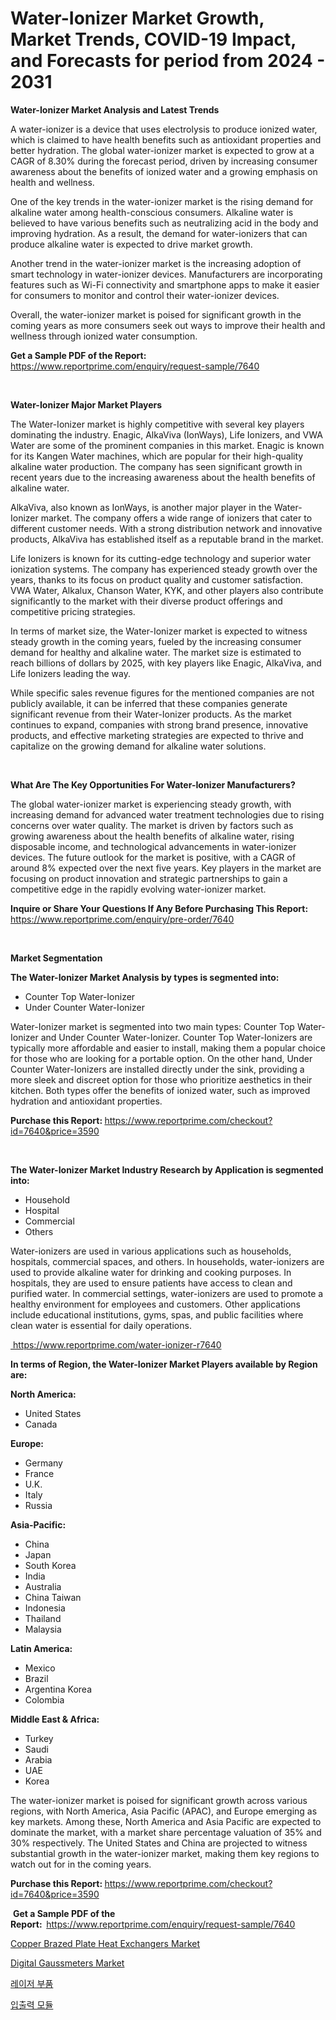 <p><h1>Water-Ionizer Market Growth, Market Trends, COVID-19 Impact, and Forecasts for period from 2024 - 2031</h1></p><p><strong>Water-Ionizer Market Analysis and Latest Trends</strong></p>
<p><p>A water-ionizer is a device that uses electrolysis to produce ionized water, which is claimed to have health benefits such as antioxidant properties and better hydration. The global water-ionizer market is expected to grow at a CAGR of 8.30% during the forecast period, driven by increasing consumer awareness about the benefits of ionized water and a growing emphasis on health and wellness.</p><p>One of the key trends in the water-ionizer market is the rising demand for alkaline water among health-conscious consumers. Alkaline water is believed to have various benefits such as neutralizing acid in the body and improving hydration. As a result, the demand for water-ionizers that can produce alkaline water is expected to drive market growth.</p><p>Another trend in the water-ionizer market is the increasing adoption of smart technology in water-ionizer devices. Manufacturers are incorporating features such as Wi-Fi connectivity and smartphone apps to make it easier for consumers to monitor and control their water-ionizer devices.</p><p>Overall, the water-ionizer market is poised for significant growth in the coming years as more consumers seek out ways to improve their health and wellness through ionized water consumption.</p></p>
<p><strong>Get a Sample PDF of the Report:&nbsp;</strong> <a href="https://www.reportprime.com/enquiry/request-sample/7640">https://www.reportprime.com/enquiry/request-sample/7640</a></p>
<p>&nbsp;</p>
<p><strong>Water-Ionizer Major Market Players</strong></p>
<p><p>The Water-Ionizer market is highly competitive with several key players dominating the industry. Enagic, AlkaViva (IonWays), Life Ionizers, and VWA Water are some of the prominent companies in this market. Enagic is known for its Kangen Water machines, which are popular for their high-quality alkaline water production. The company has seen significant growth in recent years due to the increasing awareness about the health benefits of alkaline water.</p><p>AlkaViva, also known as IonWays, is another major player in the Water-Ionizer market. The company offers a wide range of ionizers that cater to different customer needs. With a strong distribution network and innovative products, AlkaViva has established itself as a reputable brand in the market.</p><p>Life Ionizers is known for its cutting-edge technology and superior water ionization systems. The company has experienced steady growth over the years, thanks to its focus on product quality and customer satisfaction. VWA Water, Alkalux, Chanson Water, KYK, and other players also contribute significantly to the market with their diverse product offerings and competitive pricing strategies.</p><p>In terms of market size, the Water-Ionizer market is expected to witness steady growth in the coming years, fueled by the increasing consumer demand for healthy and alkaline water. The market size is estimated to reach billions of dollars by 2025, with key players like Enagic, AlkaViva, and Life Ionizers leading the way.</p><p>While specific sales revenue figures for the mentioned companies are not publicly available, it can be inferred that these companies generate significant revenue from their Water-Ionizer products. As the market continues to expand, companies with strong brand presence, innovative products, and effective marketing strategies are expected to thrive and capitalize on the growing demand for alkaline water solutions.</p></p>
<p>&nbsp;</p>
<p><strong>What Are The Key Opportunities For Water-Ionizer Manufacturers?</strong></p>
<p><p>The global water-ionizer market is experiencing steady growth, with increasing demand for advanced water treatment technologies due to rising concerns over water quality. The market is driven by factors such as growing awareness about the health benefits of alkaline water, rising disposable income, and technological advancements in water-ionizer devices. The future outlook for the market is positive, with a CAGR of around 8% expected over the next five years. Key players in the market are focusing on product innovation and strategic partnerships to gain a competitive edge in the rapidly evolving water-ionizer market.</p></p>
<p><strong>Inquire or Share Your Questions If Any Before Purchasing This Report:</strong> <a href="https://www.reportprime.com/enquiry/pre-order/7640">https://www.reportprime.com/enquiry/pre-order/7640</a></p>
<p>&nbsp;</p>
<p><strong>Market Segmentation</strong></p>
<p><strong>The Water-Ionizer Market Analysis by types is segmented into:</strong></p>
<p><ul><li>Counter Top Water-Ionizer</li><li>Under Counter Water-Ionizer</li></ul></p>
<p><p>Water-Ionizer market is segmented into two main types: Counter Top Water-Ionizer and Under Counter Water-Ionizer. Counter Top Water-Ionizers are typically more affordable and easier to install, making them a popular choice for those who are looking for a portable option. On the other hand, Under Counter Water-Ionizers are installed directly under the sink, providing a more sleek and discreet option for those who prioritize aesthetics in their kitchen. Both types offer the benefits of ionized water, such as improved hydration and antioxidant properties.</p></p>
<p><strong>Purchase this Report:&nbsp;</strong><a href="https://www.reportprime.com/checkout?id=7640&price=3590">https://www.reportprime.com/checkout?id=7640&price=3590</a></p>
<p>&nbsp;</p>
<p><strong>The Water-Ionizer Market Industry Research by Application is segmented into:</strong></p>
<p><ul><li>Household</li><li>Hospital</li><li>Commercial</li><li>Others</li></ul></p>
<p><p>Water-ionizers are used in various applications such as households, hospitals, commercial spaces, and others. In households, water-ionizers are used to provide alkaline water for drinking and cooking purposes. In hospitals, they are used to ensure patients have access to clean and purified water. In commercial settings, water-ionizers are used to promote a healthy environment for employees and customers. Other applications include educational institutions, gyms, spas, and public facilities where clean water is essential for daily operations.</p></p>
<p><a href="https://www.reportprime.com/water-ionizer-r7640">&nbsp;https://www.reportprime.com/water-ionizer-r7640</a></p>
<p><strong>In terms of Region, the Water-Ionizer Market Players available by Region are:</strong></p>
<p>
    <p> <strong> North America: </strong>
        <ul>
            <li>United States</li>
            <li>Canada</li>
        </ul>
        </p> 
    <p> <strong> Europe: </strong>
        <ul>
            <li>Germany</li>
            <li>France</li>
            <li>U.K.</li>
            <li>Italy</li>
            <li>Russia</li>
        </ul>
        </p> 
    <p> <strong> Asia-Pacific: </strong>
        <ul>
            <li>China</li>
            <li>Japan</li>
            <li>South Korea</li>
            <li>India</li>
            <li>Australia</li>
            <li>China Taiwan</li>
            <li>Indonesia</li>
            <li>Thailand</li>
            <li>Malaysia</li>
        </ul>
        </p> 
    <p> <strong> Latin America: </strong>
        <ul>
            <li>Mexico</li>
            <li>Brazil</li>
            <li>Argentina Korea</li>
            <li>Colombia</li>
        </ul>
        </p> 
    <p> <strong> Middle East & Africa: </strong>
        <ul>
            <li>Turkey</li>
            <li>Saudi</li>
            <li>Arabia</li>
            <li>UAE</li>
            <li>Korea</li>
        </ul>
    </p>
    </p>
<p><p>The water-ionizer market is poised for significant growth across various regions, with North America, Asia Pacific (APAC), and Europe emerging as key markets. Among these, North America and Asia Pacific are expected to dominate the market, with a market share percentage valuation of 35% and 30% respectively. The United States and China are projected to witness substantial growth in the water-ionizer market, making them key regions to watch out for in the coming years.</p></p>
<p><strong>Purchase this Report: </strong><a href="https://www.reportprime.com/checkout?id=7640&price=3590">https://www.reportprime.com/checkout?id=7640&price=3590</a></p>
<p>&nbsp;<strong>Get a Sample PDF of the Report:&nbsp;&nbsp;</strong><a href="https://www.reportprime.com/enquiry/request-sample/7640">https://www.reportprime.com/enquiry/request-sample/7640</a></p>
<p><strong></strong></p>
<p><p><a href="https://github.com/sajonf007/Market-Research-Report-List-1/blob/main/copper-brazed-plate-heat-exchangers-market.md">Copper Brazed Plate Heat Exchangers Market</a></p><p><a href="https://github.com/ernidarwin455/Market-Research-Report-List-1/blob/main/digital-gaussmeters-market.md">Digital Gaussmeters Market</a></p><p><a href="https://github.com/mduzzalmduzzal601/Market-Research-Report-List-1/blob/main/670910376084.md">레이저 부품</a></p><p><a href="https://github.com/rick7624/Market-Research-Report-List-2/blob/main/170529376083.md">입출력 모듈</a></p></p>